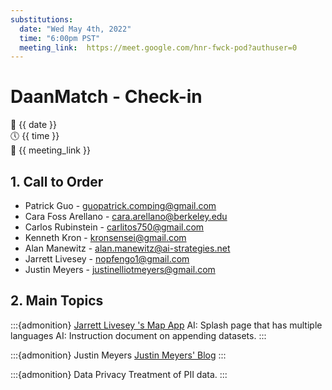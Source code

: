 ```yaml
---
substitutions:
  date: "Wed May 4th, 2022"
  time: "6:00pm PST"
  meeting_link:  https://meet.google.com/hnr-fwck-pod?authuser=0
---
```


# DaanMatch - Check-in

📅 {{ date }} <br>
🕔 {{ time }} <br>
🔗 {{ meeting_link }} <br>

## 1. Call to Order

- Patrick Guo - guopatrick.comping@gmail.com
- Cara Foss Arellano - cara.arellano@berkeley.edu
- Carlos Rubinstein - carlitos750@gmail.com
- Kenneth Kron - kronsensei@gmail.com
- Alan Manewitz - alan.manewitz@ai-strategies.net
- Jarrett Livesey - nopfengo1@gmail.com
- Justin Meyers - justinelliotmeyers@gmail.com

## 2. Main Topics

:::{admonition} [Jarrett Livesey 's Map App](https://daanmatch.maps.arcgis.com/apps/webappviewer/index.html?id=97a56b2ab93d44ab87a085445c0ff6dc)
AI: Splash page that has multiple languages
AI: Instruction document on appending datasets.
:::

:::{admonition} Justin Meyers
[Justin Meyers' Blog](https://revolutionarygis.wordpress.com/)
:::

:::{admonition} Data Privacy
Treatment of PII data.
:::
